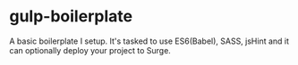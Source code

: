 # gulp-boilerplate
A basic boilerplate I setup. It's tasked to use ES6(Babel), SASS, jsHint and it can optionally deploy your project to Surge.

